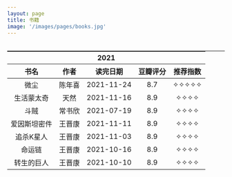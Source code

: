 ```yaml
---
layout: page
title: 书籍
image: '/images/pages/books.jpg'
---
```


<table style="width:100%; height:100%; margin: 0 auto; text-align:center;border-top:1px solid;border-bottom:1px solid;">
    <thead style="border-bottom:1px solid;">
		<tr>
			<th colspan="5">2021</th>
		</tr>
        <tr>
    　       <th>书名</th>
             <th>作者</th>
             <th>读完日期</th>
             <th>豆瓣评分</th>
             <th>推荐指数</th>
        </tr>
　　</thead>
    <tbody>
	　　<tr>
	　　　　　<td>微尘</td>
	　　　　　<td>陈年喜</td>
	　　　　　<td>2021-11-24</td>
	　　　　　<td>8.7</td>
	　　　　　<td>✧✧✧✧✧</td>
	　　</tr>
	　　<tr>
	　　　　　<td>生活蒙太奇</td>
	　　　　　<td>天然</td>
	　　　　　<td>2021-11-16</td>
	　　　　　<td>8.9</td>
	　　　　　<td>✧✧✧✧</td>
	　　</tr>
	　　<tr>
	　　　　　<td>斗贼</td>
	　　　　　<td>常书欣</td>
	　　　　　<td>2021-07-19</td>
	　　　　　<td>8.9</td>
	　　　　　<td>✧✧✧✧</td>
	　　</tr>
	　　<tr>
	　　　　　<td>爱因斯坦密件</td>
	　　　　　<td>王晋康</td>
	　　　　　<td>2021-11-11</td>
	　　　　　<td>8.9</td>
	　　　　　<td>✧✧✧✧</td>
	　　</tr>
	　　<tr>
	　　　　　<td>追杀K星人</td>
	　　　　　<td>王晋康</td>
	　　　　　<td>2021-11-03</td>
	　　　　　<td>8.9</td>
	　　　　　<td>✧✧✧✧</td>
	　　</tr>
	　　<tr>
	　　　　　<td>命运链</td>
	　　　　　<td>王晋康</td>
	　　　　　<td>2021-10-16</td>
	　　　　　<td>8.9</td>
	　　　　　<td>✧✧✧✧</td>
	　　</tr>
	　　<tr>
	　　　　　<td>转生的巨人</td>
	　　　　　<td>王晋康</td>
	　　　　　<td>2021-10-10</td>
	　　　　　<td>8.9</td>
	　　　　　<td>✧✧✧✧</td>
	　　</tr>
	</tbody>
</table>